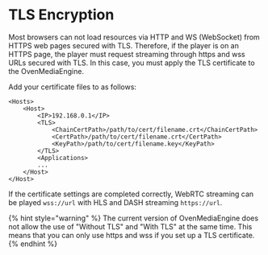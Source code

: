# TLS Encryption

Most browsers can not load resources via HTTP and WS \(WebSocket\) from HTTPS web pages secured with TLS. Therefore, if the player is on an HTTPS page, the player must request streaming through https and wss URLs secured with TLS. In this case, you must apply the TLS certificate to the OvenMediaEngine.

Add your certificate files to  as follows:

```markup
<Hosts>
	<Host>
		<IP>192.168.0.1</IP>
		<TLS>
			<ChainCertPath>/path/to/cert/filename.crt</ChainCertPath>
			<CertPath>/path/to/cert/filename.crt</CertPath>
			<KeyPath>/path/to/cert/filename.key</KeyPath>
		</TLS>
		<Applications>
		...
	</Host>
</Host>
```

If the certificate settings are completed correctly, WebRTC streaming can be played `wss://url` with HLS and DASH streaming `https://url`.

{% hint style="warning" %}
The current version of OvenMediaEngine does not allow the use of "Without TLS" and "With TLS" at the same time. This means that you can only use https and wss if you set up a TLS certificate.
{% endhint %}




